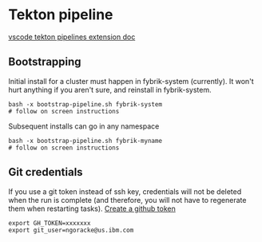 # Tekton pipeline 

[vscode tekton pipelines extension doc](https://github.com/redhat-developer/vscode-tekton)

## Bootstrapping

Initial install for a cluster must happen in fybrik-system (currently).  It won't hurt anything if you aren't sure, and reinstall in fybrik-system.
```
bash -x bootstrap-pipeline.sh fybrik-system
# follow on screen instructions
```

Subsequent installs can go in any namespace
```
bash -x bootstrap-pipeline.sh fybrik-myname
# follow on screen instructions
```

## Git credentials

If you use a git token instead of ssh key, credentials will not be deleted when the run is complete (and therefore, you will not have to regenerate them when restarting tasks).
[Create a github token](https://github.ibm.com/settings/tokens)
```
export GH_TOKEN=xxxxxxx
export git_user=ngoracke@us.ibm.com
```
